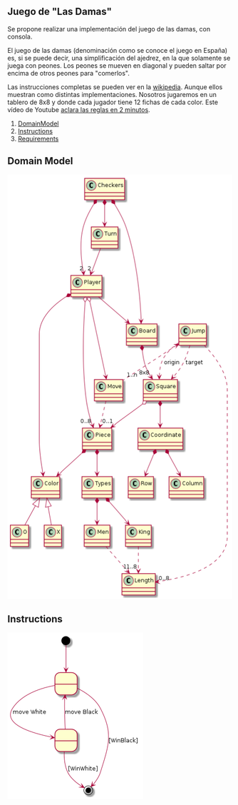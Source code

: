 
## Juego de "Las Damas"

Se propone realizar una implementación del juego de las damas, con consola.

El juego de las damas (denominación como se conoce el juego en España) es, si se puede decir, una simplificación del ajedrez, en la que solamente se juega con peones. Los peones se mueven en diagonal y pueden saltar por encima de otros peones para "comerlos".

Las instrucciones completas se pueden ver en la [wikipedia](https://es.wikipedia.org/wiki/Damas). Aunque ellos muestran como distintas implementaciones. Nosotros jugaremos en un tablero de 8x8 y donde cada jugador tiene 12 fichas de cada color. Este vídeo de Youtube [aclara las reglas en 2 minutos](https://www.youtube.com/watch?v=jA-zevc2fao).

1. [DomainModel](#domain-model)
2. [Instructions](#instructions)
3. [Requirements](docs/README.md)

## Domain Model
![domain-model](docs/output/DomainModel.png)
## Instructions
![instructions](docs/output/Instrucciones.png)
